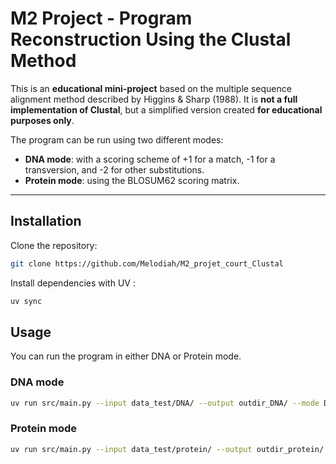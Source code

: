 # M2 Project - Program Reconstruction Using the Clustal Method

This is an **educational mini-project** based on the multiple sequence alignment method described by Higgins & Sharp (1988).
It is **not a full implementation of Clustal**, but a simplified version created **for educational purposes only**.  

The program can be run using two different modes:

- **DNA mode**: with a scoring scheme of +1 for a match, -1 for a transversion, and -2 for other substitutions.  
- **Protein mode**: using the BLOSUM62 scoring matrix.  

---

## Installation

Clone the repository:

```bash
git clone https://github.com/Melodiah/M2_projet_court_Clustal
```

Install dependencies with UV : 

```bash
uv sync
```

## Usage

You can run the program in either DNA or Protein mode.

### DNA mode
 ```bash
uv run src/main.py --input data_test/DNA/ --output outdir_DNA/ --mode DNA
```

### Protein mode

```bash
uv run src/main.py --input data_test/protein/ --output outdir_protein/ --mode protein
```
